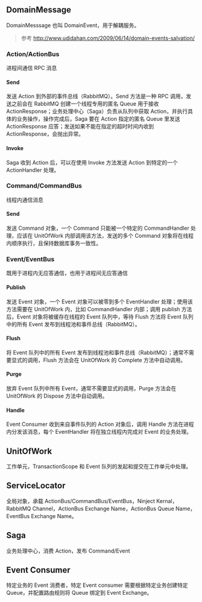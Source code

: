 ﻿## DomainMessage

DomainMesssage 也叫 DomainEvent，用于解耦服务。

> 参考 http://www.udidahan.com/2009/06/14/domain-events-salvation/

### Action/ActionBus

进程间通信 RPC 消息

#### Send

发送 Action 到外部的事件总线（RabbitMQ）。Send 方法是一种 RPC 调用，发送之前会在 RabbitMQ 创建一个线程专用的匿名 Queue 用于接收 ActionResponse；业务处理中心（Saga）负责从队列中获取 Action，并执行具体的业务操作，操作完成后，Saga 要在 Action 指定的匿名 Queue 里发送 ActionResponse 应答；发送如果不能在指定的超时时间内收到 ActionResponse，会抛出异常。

#### Invoke

Saga 收到 Action 后，可以在使用 Invoke 方法发送 Action 到特定的一个 ActionHandler 处理。

### Command/CommandBus

线程内通信消息

#### Send

发送 Command 对象，一个 Command 只能被一个特定的 CommandHandler 处理，应该在 UnitOfWork 内部调用该方法，发送的多个 Command 对象将在线程内顺序执行，且保持数据库事务一致性。

### Event/EventBus

既用于进程内无应答通信，也用于进程间无应答通信

#### Publish

发送 Event 对象，一个 Event 对象可以被零到多个 EventHandler 处理；使用该方法需要在 UnitOfWork 内，比如 CommandHandler 内部；调用 publish 方法后，Event 对象将被缓存在线程的 Event 队列中，等待 Flush 方法将 Event 队列中的所有 Event 发布到线程池和事件总线（RabbitMQ）。

#### Flush

将 Event 队列中的所有 Event 发布到线程池和事件总线（RabbitMQ）；通常不需要显式的调用，Flush 方法会在 UnitOfWork 的 Complete 方法中自动调用。 

#### Purge

放弃 Event 队列中所有 Event，通常不需要显式的调用，Purge 方法会在 UnitOfWork 的 Dispose 方法中自动调用。

#### Handle

Event Consumer 收到来自事件队列的 Action 对象后，调用 Handle 方法在进程内分发该消息，每个 EventHandler 将在独立线程内完成对 Event 的业务处理。

## UnitOfWork

工作单元，TransactionScope 和 Event 队列的发起和提交在工作单元中处理。

## ServiceLocator

全局对象，承载 ActionBus/CommandBus/EventBus，Ninject Kernal，RabbitMQ Channel，ActionBus Exchange Name，ActionBus Queue Name，EventBus Exchange Name。

## Saga

业务处理中心，消费 Action，发布 Command/Event

## Event Consumer

特定业务的 Event 消费者，特定 Event consumer 需要根据特定业务创建特定 Queue，并配置路由规则将 Queue 绑定到 Event Exchange。